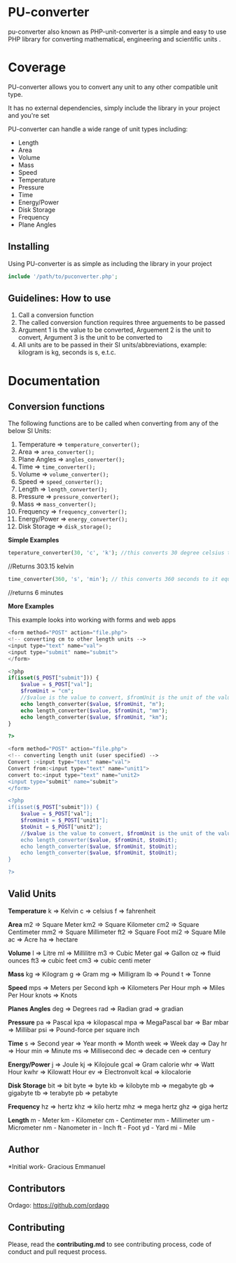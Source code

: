 # PU-converter
pu-converter also known as PHP-unit-converter is a simple and easy to use PHP  library for converting mathematical, engineering and scientific units .

# Coverage
PU-converter allows you to convert any unit to any other compatible unit type.

It has no external dependencies, simply include the library in your project and you're set

PU-converter can handle a wide range of unit types including: 

* Length
* Area
* Volume
* Mass
* Speed
* Temperature
* Pressure
* Time
* Energy/Power
* Disk Storage
* Frequency
* Plane Angles

## Installing
Using PU-converter is as simple as including the library in your project

```php
include '/path/to/puconverter.php';
```

## Guidelines: How to use
1. Call a conversion function 
2. The called conversion function requires three arguements to be passed
3. Argument 1 is the value to be converted, Arguement 2 is the unit to convert, Argument 3 is the unit to be converted to
4. All units are to be passed in their SI units/abbreviations, example: kilogram is kg, seconds is s, e.t.c.
     
    
      
# Documentation

## Conversion functions

The following functions are to be called when converting from any of the below SI Units:

1. Temperature => `temperature_converter();`
2. Area => `area_converter();`
3. Plane Angles => `angles_converter();`
4. Time => `time_converter();`
5. Volume => `volume_converter();`
6. Speed => `speed_converter();`
7. Length => `length_converter();`
8. Pressure => `pressure_converter();`
9. Mass => `mass_converter();`
10. Frequency => `frequency_converter();`
11. Energy/Power => `energy_converter();`
12. Disk Storage => `disk_storage();`

**Simple Examples**
```php
teperature_converter(30, 'c', 'k'); //this converts 30 degree celsius to its equivalent kelvin temperature
```
//Returns 303.15 kelvin
```php
time_converter(360, 's', 'min'); // this converts 360 seconds to it equivalent minutes
```
//returns 6 minutes

**More Examples**

This example looks into working with forms and web apps
```php
<form method="POST" action="file.php">
<!-- converting cm to other length units -->
<input type="text" name="val">
<input type="submit" name="submit">
</form>

<?php
if(isset($_POST["submit"])) {
    $value = $_POST["val"];
    $fromUnit = "cm";
    //$value is the value to convert, $fromUnit is the unit of the value to convert.
    echo length_converter($value, $fromUnit, "m");
    echo length_converter($value, $fromUnit, "mm");
    echo length_converter($value, $fromUnit, "km");
}

?>
```

```php
<form method="POST" action="file.php">
<!-- converting length unit (user specified) -->
Convert :<input type="text" name="val">
Convert from:<input type="text" name="unit1">
convert to:<input type="text" name="unit2>
<input type="submit" name="submit">
</form>

<?php
if(isset($_POST["submit"])) {
    $value = $_POST["val"];
    $fromUnit = $_POST["unit1"];
    $toUnit = $_POST["unit2"];
    //$value is the value to convert, $fromUnit is the unit of the value to convert, $toUnit is the unit to convert to
    echo length_converter($value, $fromUnit, $toUnit);
    echo length_converter($value, $fromUnit, $toUnit);
    echo length_converter($value, $fromUnit, $toUnit);
}

?>
```

## Valid Units

 **Temperature** 
 k => Kelvin
 c => celsius
 f => fahrenheit
 
 **Area**
 m2 => Square Meter
 km2 => Square Kilometer
 cm2 => Square Centimeter
 mm2 => Square Millimeter
 ft2 => Square Foot
 mi2 => Square Mile
 ac => Acre
 ha => hectare
 
 **Volume**
 l => Litre
 ml => Millilitre
 m3 => Cubic Meter
 gal => Gallon
 oz => fluid ounces
 ft3 => cubic feet
 cm3 => cubic centi meter
 
 **Mass**
 kg => Kilogram
 g => Gram
 mg => Milligram
 lb => Pound
 t =>  Tonne
 
 **Speed**
 mps => Meters per Second
 kph => Kilometers Per Hour
 mph => Miles Per Hour
 knots => Knots
 
 **Planes Angles**
 deg => Degrees
 rad => Radian
 grad => gradian
 
 **Pressure**
 pa => Pascal
 kpa => kilopascal
 mpa => MegaPascal
 bar => Bar
 mbar => Millibar
 psi => Pound-force per square inch
 
 **Time**
 s => Second
 year => Year 
 month => Month
 week => Week
 day => Day
 hr => Hour
 min => Minute
 ms => Millisecond
 dec => decade
 cen => century
 
 **Energy/Power**
 j => Joule
 kj => Kilojoule
 gcal => Gram calorie
 whr => Watt Hour
 kwhr => Kilowatt Hour
 ev => Electronvolt
 kcal => kilocalorie
 
 **Disk Storage**
 bit => bit
 byte => byte
 kb => kilobyte
 mb => megabyte
 gb => gigabyte
 tb => terabyte
 pb => petabyte
 
 **Frequency**
 hz => hertz
 khz => kilo hertz
 mhz => mega hertz
 ghz => giga hertz
 
 
 **Length**
m - Meter
km - Kilometer
cm - Centimeter
mm - Millimeter
um - Micrometer
nm - Nanometer
in - Inch
ft - Foot
yd - Yard
mi - Mile

## Author
*Initial work- Gracious Emmanuel

## Contributors
Ordago: https://github.com/ordago

## Contributing
Please, read the **contributing.md** to see contributing process, code of conduct and pull request process.
